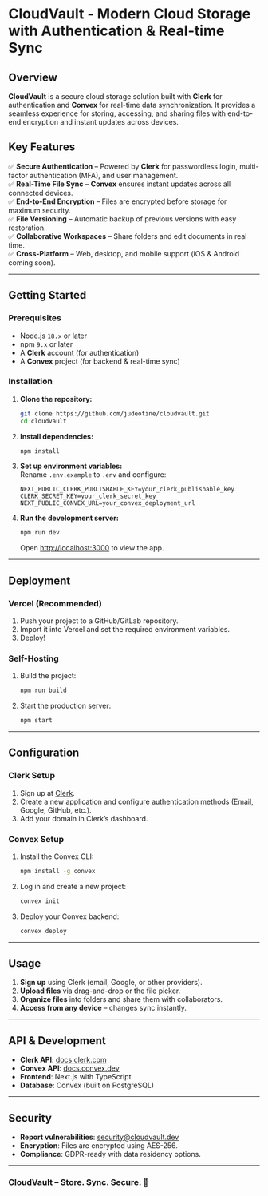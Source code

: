 # CloudVault - Modern Cloud Storage with Authentication & Real-time Sync  

## Overview  

**CloudVault** is a secure cloud storage solution built with **Clerk** for authentication and **Convex** for real-time data synchronization. It provides a seamless experience for storing, accessing, and sharing files with end-to-end encryption and instant updates across devices.  

## Key Features  

✅ **Secure Authentication** – Powered by **Clerk** for passwordless login, multi-factor authentication (MFA), and user management.  
✅ **Real-Time File Sync** – **Convex** ensures instant updates across all connected devices.  
✅ **End-to-End Encryption** – Files are encrypted before storage for maximum security.  
✅ **File Versioning** – Automatic backup of previous versions with easy restoration.  
✅ **Collaborative Workspaces** – Share folders and edit documents in real time.  
✅ **Cross-Platform** – Web, desktop, and mobile support (iOS & Android coming soon).  

---

## Getting Started  

### Prerequisites  

- Node.js `18.x` or later  
- npm `9.x` or later  
- A **Clerk** account (for authentication)  
- A **Convex** project (for backend & real-time sync)  

### Installation  

1. **Clone the repository:**  
   ```bash
   git clone https://github.com/judeotine/cloudvault.git
   cd cloudvault
   ```

2. **Install dependencies:**  
   ```bash
   npm install
   ```

3. **Set up environment variables:**  
   Rename `.env.example` to `.env` and configure:  
   ```env
   NEXT_PUBLIC_CLERK_PUBLISHABLE_KEY=your_clerk_publishable_key
   CLERK_SECRET_KEY=your_clerk_secret_key
   NEXT_PUBLIC_CONVEX_URL=your_convex_deployment_url
   ```

4. **Run the development server:**  
   ```bash
   npm run dev
   ```
   Open [http://localhost:3000](http://localhost:3000) to view the app.  

---

## Deployment  

### Vercel (Recommended)  
1. Push your project to a GitHub/GitLab repository.  
2. Import it into Vercel and set the required environment variables.  
3. Deploy!  

### Self-Hosting  
1. Build the project:  
   ```bash
   npm run build
   ```
2. Start the production server:  
   ```bash
   npm start
   ```

---

## Configuration  

### Clerk Setup  
1. Sign up at [Clerk](https://clerk.com).  
2. Create a new application and configure authentication methods (Email, Google, GitHub, etc.).  
3. Add your domain in Clerk’s dashboard.  

### Convex Setup  
1. Install the Convex CLI:  
   ```bash
   npm install -g convex
   ```
2. Log in and create a new project:  
   ```bash
   convex init
   ```
3. Deploy your Convex backend:  
   ```bash
   convex deploy
   ```

---

## Usage  

1. **Sign up** using Clerk (email, Google, or other providers).  
2. **Upload files** via drag-and-drop or the file picker.  
3. **Organize files** into folders and share them with collaborators.  
4. **Access from any device** – changes sync instantly.  

---

## API & Development  

- **Clerk API**: [docs.clerk.com](https://clerk.com/docs)  
- **Convex API**: [docs.convex.dev](https://docs.convex.dev)  
- **Frontend**: Next.js with TypeScript  
- **Database**: Convex (built on PostgreSQL)  
---

## Security  

- **Report vulnerabilities**: security@cloudvault.dev  
- **Encryption**: Files are encrypted using AES-256.  
- **Compliance**: GDPR-ready with data residency options.  
---

### **CloudVault – Store. Sync. Secure.** 🚀